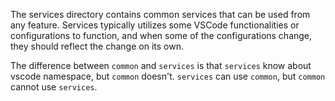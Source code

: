 The services directory contains common services that can be used from any
feature. Services typically utilizes some VSCode functionalities or
configurations to function, and when some of the configurations change, they
should reflect the change on its own.

The difference between `common` and `services` is that `services` know about
vscode namespace, but `common` doesn't. `services` can use `common`, but
`common` cannot use `services`.
